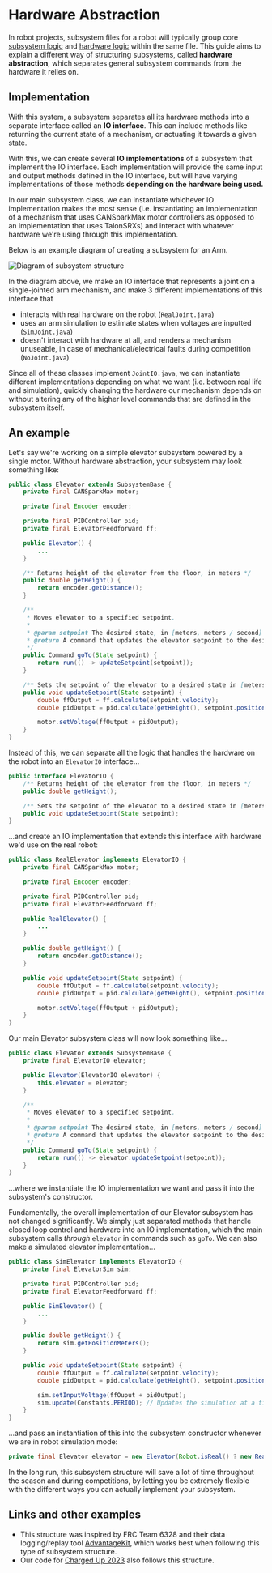 # Hardware Abstraction

In robot projects, subsystem files for a robot will typically group core <u>subsystem logic</u> and <u>hardware logic</u> within the same file. This guide aims to explain a different way of structuring subsystems, called **hardware abstraction**, which separates general subsystem commands from the hardware it relies on.

## Implementation

With this system, a subsystem separates all its hardware methods into a separate interface called an **IO interface**.
This can include methods like returning the current state of a mechanism, or actuating it towards a given state.

With this, we can create several **IO implementations** of a subsystem that implement the IO interface. Each implementation will provide the same input and output methods defined in the IO interface, but will have varying implementations of those methods **depending on the hardware being used.**

In our main subsystem class, we can instantiate whichever IO implementation makes the most sense (i.e. instantiating an implementation of a mechanism that uses CANSparkMax motor controllers as opposed to an implementation that uses TalonSRXs) and interact with whatever hardware we're using through this implementation.

Below is an example diagram of creating a subsystem for an Arm.

![Diagram of subsystem structure](https://i.imgur.com/FPie7cR.png)

In the diagram above, we make an IO interface that represents a joint on a single-jointed arm mechanism, and make 3 different implementations of this interface that
* interacts with real hardware on the robot (`RealJoint.java`)
* uses an arm simulation to estimate states when voltages are inputted (`SimJoint.java`)
* doesn't interact with hardware at all, and renders a mechanism unuseable, in case of mechanical/electrical faults during competition (`NoJoint.java`)

Since all of these classes implement `JointIO.java`, we can instantiate different implementations depending on what we want (i.e. between real life and simulation), quickly changing the hardware our mechanism depends on without altering any of the higher level commands that are defined in the subsystem itself.

## An example

Let's say we're working on a simple elevator subsystem powered by a single motor. Without hardware abstraction, your subsystem may look something like:


```java
public class Elevator extends SubsystemBase {
    private final CANSparkMax motor;

    private final Encoder encoder;

    private final PIDController pid;
    private final ElevatorFeedforward ff;

    public Elevator() {
        ...
    }

    /** Returns height of the elevator from the floor, in meters */
    public double getHeight() {
        return encoder.getDistance();
    }

    /**
     * Moves elevator to a specified setpoint.
     *
     * @param setpoint The desired state, in [meters, meters / second]
     * @return A command that updates the elevator setpoint to the desired state
     */
    public Command goTo(State setpoint) {
        return run(() -> updateSetpoint(setpoint));
    }

    /** Sets the setpoint of the elevator to a desired state in [meters, meters / second] */
    public void updateSetpoint(State setpoint) {
        double ffOutput = ff.calculate(setpoint.velocity);
        double pidOutput = pid.calculate(getHeight(), setpoint.position);

        motor.setVoltage(ffOutput + pidOutput);
    }
}
```

Instead of this, we can separate all the logic that handles the hardware on the robot into an `ElevatorIO` interface...
```java
public interface ElevatorIO {
    /** Returns height of the elevator from the floor, in meters */
    public double getHeight();

    /** Sets the setpoint of the elevator to a desired state in [meters, meters / second] */
    public void updateSetpoint(State setpoint);
}
```
...and create an IO implementation that extends this interface with hardware we'd use on the real robot:

```java
public class RealElevator implements ElevatorIO {
    private final CANSparkMax motor;

    private final Encoder encoder;

    private final PIDController pid;
    private final ElevatorFeedforward ff;

    public RealElevator() {
        ...
    }

    public double getHeight() {
        return encoder.getDistance();
    }

    public void updateSetpoint(State setpoint) {
        double ffOutput = ff.calculate(setpoint.velocity);
        double pidOutput = pid.calculate(getHeight(), setpoint.position);

        motor.setVoltage(ffOutput + pidOutput);
    }
}
```

Our main Elevator subsystem class will now look something like...
```java
public class Elevator extends SubsystemBase {
    private final ElevatorIO elevator;

    public Elevator(ElevatorIO elevator) {
        this.elevator = elevator;
    }

    /**
     * Moves elevator to a specified setpoint.
     *
     * @param setpoint The desired state, in [meters, meters / second]
     * @return A command that updates the elevator setpoint to the desired state
     */
    public Command goTo(State setpoint) {
        return run(() -> elevator.updateSetpoint(setpoint));
    }
}
```
...where we instantiate the IO implementation we want and pass it into the subsystem's constructor.

Fundamentally, the overall implementation of our Elevator subsystem has not changed significantly. We simply just separated methods that handle closed loop control and hardware into an IO implementation, which the main subsystem calls *through* `elevator` in commands such as `goTo`. We can also make a simulated elevator implementation...
```java
public class SimElevator implements ElevatorIO {
    private final ElevatorSim sim;

    private final PIDController pid;
    private final ElevatorFeedforward ff;

    public SimElevator() {
        ...
    }

    public double getHeight() {
        return sim.getPositionMeters();
    }

    public void updateSetpoint(State setpoint) {
        double ffOutput = ff.calculate(setpoint.velocity);
        double pidOutput = pid.calculate(getHeight(), setpoint.position);

        sim.setInputVoltage(ffOuput + pidOutput);
        sim.update(Constants.PERIOD); // Updates the simulation at a tick rate of 20ms
    }
}
```

...and pass an instantiation of this into the subsystem constructor whenever we are in robot simulation mode:
```java
private final Elevator elevator = new Elevator(Robot.isReal() ? new RealElevator() : new SimElevator());
```

In the long run, this subsystem structure will save a lot of time throughout the season and during competitions, by letting you be extremely flexible with the different ways you can actually implement your subsystem.

## Links and other examples

* This structure was inspired by FRC Team 6328 and their data logging/replay tool [AdvantageKit](https://github.com/Mechanical-Advantage/AdvantageKit), which works best when following this type of subsystem structure.
* Our code for [Charged Up 2023](https://github.com/SciBorgs/ChargedUp-2023) also follows this structure.
